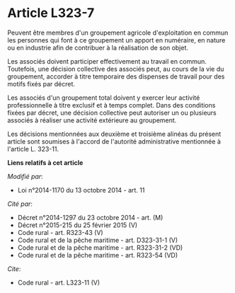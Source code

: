 # Article L323-7

Peuvent être membres d'un groupement agricole d'exploitation en commun les personnes qui font à ce groupement un apport en
numéraire, en nature ou en industrie afin de contribuer à la réalisation de son objet. 

Les associés doivent participer effectivement au travail en commun. Toutefois, une décision collective des associés peut, au
cours de la vie du groupement, accorder à titre temporaire des dispenses de travail pour des motifs fixés par décret. 

Les associés d'un groupement total doivent y exercer leur activité professionnelle à titre exclusif et à temps complet. Dans
des conditions fixées par décret, une décision collective peut autoriser un ou plusieurs associés à réaliser une activité
extérieure au groupement. 

Les décisions mentionnées aux deuxième et troisième alinéas du présent article sont soumises à l'accord de l'autorité
administrative mentionnée à l'article L. 323-11.

**Liens relatifs à cet article**

_Modifié par_:

  - Loi n°2014-1170 du 13 octobre 2014 - art. 11

_Cité par_:

  - Décret n°2014-1297 du 23 octobre 2014 - art. (M)
  - Décret n°2015-215 du 25 février 2015 (V)
  - Code rural - art. R323-43 (V)
  - Code rural et de la pêche maritime - art. D323-31-1 (V)
  - Code rural et de la pêche maritime - art. R323-31-2 (VD)
  - Code rural et de la pêche maritime - art. R323-54 (VD)

_Cite_:

  - Code rural - art. L323-11 (V)
